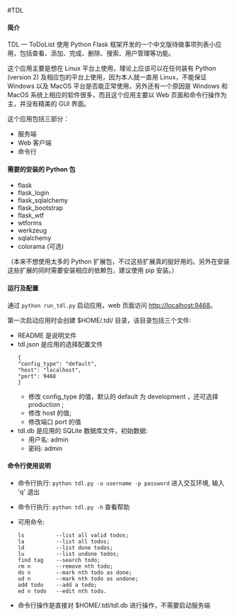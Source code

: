 #TDL

#### 简介

TDL — ToDoList 使用 Python Flask 框架开发的一个中文版待做事项列表小应用，包括查看、添加、完成、删除、搜索、用户管理等功能。

这个应用主要是想在 Linux 平台上使用，理论上应该可以在任何装有 Python (version 2) 及相应包的平台上使用，因为本人就一直用 Linux，不能保证 Windows 以及 MacOS 平台是否能正常使用，另外还有一个原因是 Windows 和 MacOS 系统上相应的软件很多，而且这个应用主要以 Web 页面和命令行操作为主，并没有精美的 GUI 界面。

这个应用包括三部分：

- 服务端
- Web 客户端
- 命令行

#### 需要的安装的 Python 包

- flask
- flask_login
- flask_sqlalchemy
- flask_bootstrap
- flask_wtf
- wtforms
- werkzeug
- sqlalchemy
- colorama (可选)

（本来不想使用太多的 Python 扩展包，不过这些扩展真的挺好用的。另外在安装这些扩展的同时需要安装相应的依赖包，建议使用 pip 安装。）

#### 运行及配置

通过 `python run_tdl.py` 启动应用，web 页面访问 [http://localhost:9468](http://localhost:9468)。

第一次启动应用时会创建 $HOME/.tdl/ 目录，该目录包括三个文件:
- README 是说明文件
- tdl.json 是应用的选择配置文件
    ```
    {
    "config_type": "default",
    "host": "localhost",
    "port": 9468
    }
    ```
    - 修改 config_type 的值，默认的 default 为 development ，还可选择 production ;
    - 修改 host 的值;
    - 修改端口 port 的值
- tdl.db 是应用的 SQLite 数据库文件，初始数据:
    - 用户名: admin
    - 密码: admin
    
#### 命令行使用说明

- 命令行执行: `python tdl.py -u username -p password` 进入交互环境, 输入 'q' 退出
- 命令行执行: `python tdl.py -h` 查看帮助
- 可用命令:

    ```
    ls          --list all valid todos;
    la          --list all todos;
    ld          --list done todos;
    lu          --list undone todos;
    find tag    --search todo;
    rm n        --remove nth todo;
    do n        --mark nth todo as done;
    ud n        --mark nth todo as undone;
    add todo    --add a todo;
    ed n todo   --edit nth todo.
    ```
- 命令行操作是直接对 $HOME/.tdl/tdl.db 进行操作，不需要启动服务端